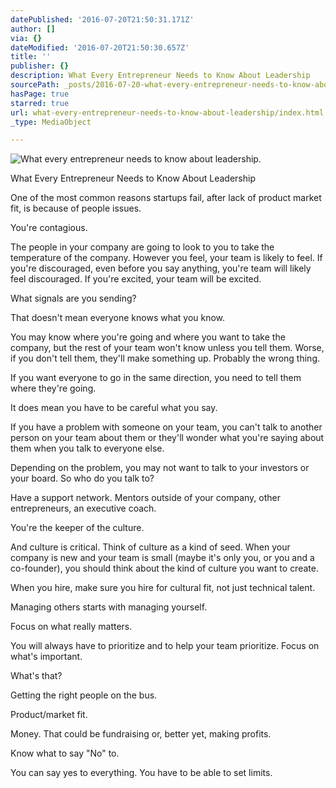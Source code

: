 ```yaml
---
datePublished: '2016-07-20T21:50:31.171Z'
author: []
via: {}
dateModified: '2016-07-20T21:50:30.657Z'
title: ''
publisher: {}
description: What Every Entrepreneur Needs to Know About Leadership
sourcePath: _posts/2016-07-20-what-every-entrepreneur-needs-to-know-about-leadership.md
hasPage: true
starred: true
url: what-every-entrepreneur-needs-to-know-about-leadership/index.html
_type: MediaObject

---
```

![What every entrepreneur needs to know about leadership.](https://imgflo.herokuapp.com/graph/vahj1ThiexotieMo/ebeb09d6f2abfd2abad6cad7d224bf6a/croprotate.jpg?cropheight=1687&cropwidth=3000&degrees=0&input=https%3A%2F%2Fthe-grid-user-content.s3-us-west-2.amazonaws.com%2F4598fcb8-3110-4ca3-88ce-b60b8d9e76a9.jpg&x=0&y=0)

What Every Entrepreneur Needs to Know About Leadership

One of the most common reasons startups fail, after lack of product market fit, is because of people issues.

You're contagious.

The people in your company are going to look to you to take the temperature of the company. However you feel, your team is likely to feel. If you're discouraged, even before you say anything, you're team will likely feel discouraged. If you're excited, your team will be excited.

What signals are you sending?

That doesn't mean everyone knows what you know.

You may know where you're going and where you want to take the company, but the rest of your team won't know unless you tell them. Worse, if you don't tell them, they'll make something up. Probably the wrong thing.

If you want everyone to go in the same direction, you need to tell them where they're going.

It does mean you have to be careful what you say.

If you have a problem with someone on your team, you can't talk to another person on your team about them or they'll wonder what you're saying about them when you talk to everyone else.

Depending on the problem, you may not want to talk to your investors or your board. So who do you talk to?

Have a support network. Mentors outside of your company, other entrepreneurs, an executive coach.

You're the keeper of the culture.

And culture is critical. Think of culture as a kind of seed. When your company is new and your team is small (maybe it's only you, or you and a co-founder), you should think about the kind of culture you want to create.

When you hire, make sure you hire for cultural fit, not just technical talent.

Managing others starts with managing yourself.

Focus on what really matters.

You will always have to prioritize and to help your team prioritize. Focus on what's important.

What's that?

Getting the right people on the bus.

Product/market fit.

Money. That could be fundraising or, better yet, making profits.

Know what to say "No" to.

You can say yes to everything. You have to be able to set limits.